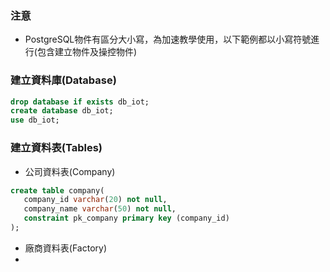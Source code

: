 ### 注意
- PostgreSQL物件有區分大小寫，為加速教學使用，以下範例都以小寫符號進行(包含建立物件及操控物件)
### 建立資料庫(Database)
``` sql
drop database if exists db_iot;
create database db_iot;
use db_iot;
```
### 建立資料表(Tables)
- 公司資料表(Company)
 ``` sql
create table company(
	company_id varchar(20) not null,
	company_name varchar(50) not null,
	constraint pk_company primary key (company_id)
);

```
- 廠商資料表(Factory)
- 
